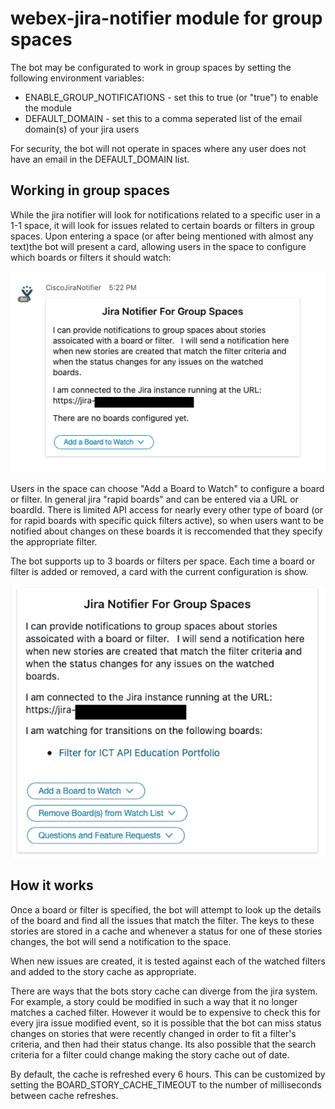# webex-jira-notifier module for group spaces

The bot may be configurated to work in group spaces by setting the following environment variables:

- ENABLE_GROUP_NOTIFICATIONS - set this to true (or "true") to enable the module
- DEFAULT_DOMAIN - set this to a comma seperated list of the email domain(s) of your jira users

For security, the bot will not operate in spaces where any user does not have an email in the DEFAULT_DOMAIN list.

## Working in group spaces

While the jira notifier will look for notifications related to a specific user in a 1-1 space, it will look for issues related to certain boards or filters in group spaces.  Upon entering a space (or after being mentioned with almost any text)the bot will present a card, allowing users in the space to configure which boards or filters it should watch:

![Welcome Card](../images/group-space-welcome.png)

Users in the space can choose "Add a Board to Watch" to configure a board or filter.   In general jira "rapid boards" and can be entered via a URL or boardId.  There is limited API access for nearly every other type of board (or for rapid boards with specific quick filters active), so when users want to be notified about changes on these boards it is reccomended that they specify the appropriate filter.

The bot supports up to 3 boards or filters per space.   Each time a board or filter is added or removed, a card with the current configuration is show.

![Config Card](../images/group-space-config.png)

## How it works

Once a board or filter is specified, the bot will attempt to look up the details of the board and find all the issues that match the filter.  The keys to these stories are stored in a cache and whenever a status for one of these stories changes, the bot will send a notification to the space.

When new issues are created, it is tested against each of the watched filters and added to the story cache as appropriate.  

There are ways that the bots story cache can diverge from the jira system. For example, a story could be modified in such a way that it no longer matches a cached filter.  However it would be to expensive to check this for every jira issue modified event, so it is possible that the bot can miss status changes on stories that were recently changed in order to fit a filter's criteria, and then had their status change.   Its also possible that the search criteria for a filter could change making the story cache out of date.

By default, the cache is refreshed every 6 hours.   This can be customized by setting the BOARD_STORY_CACHE_TIMEOUT to the number of milliseconds between cache refreshes.
